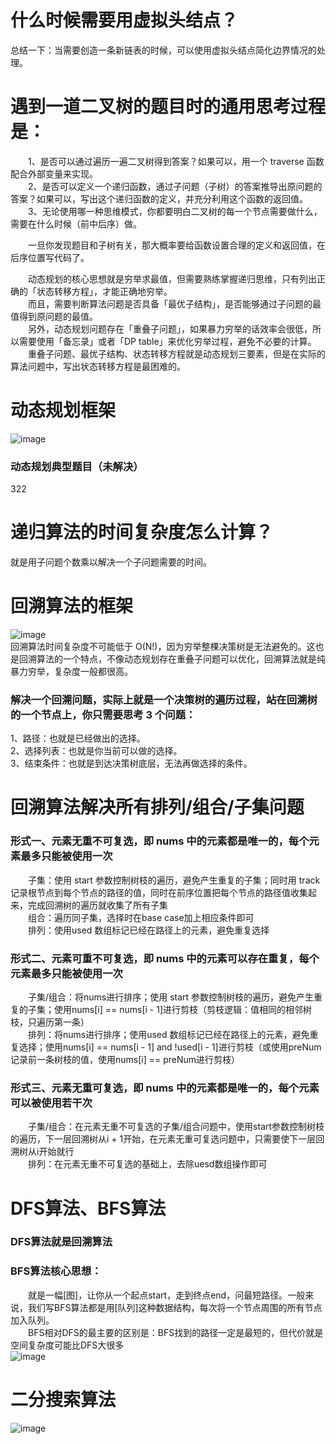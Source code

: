 # 什么时候需要用虚拟头结点？  
总结一下：当需要创造一条新链表的时候，可以使用虚拟头结点简化边界情况的处理。

# 遇到一道二叉树的题目时的通用思考过程是：  
&emsp;&emsp;1、是否可以通过遍历一遍二叉树得到答案？如果可以，用一个 traverse 函数配合外部变量来实现。  
&emsp;&emsp;2、是否可以定义一个递归函数，通过子问题（子树）的答案推导出原问题的答案？如果可以，写出这个递归函数的定义，并充分利用这个函数的返回值。  
&emsp;&emsp;3、无论使用哪一种思维模式，你都要明白二叉树的每一个节点需要做什么，需要在什么时候（前中后序）做。  

&emsp;&emsp;一旦你发现题目和子树有关，那大概率要给函数设置合理的定义和返回值，在后序位置写代码了。

&emsp;&emsp;动态规划的核心思想就是穷举求最值，但需要熟练掌握递归思维，只有列出正确的「状态转移方程」，才能正确地穷举。  
&emsp;&emsp;而且，需要判断算法问题是否具备「最优子结构」，是否能够通过子问题的最值得到原问题的最值。  
&emsp;&emsp;另外，动态规划问题存在「重叠子问题」，如果暴力穷举的话效率会很低，所以需要使用「备忘录」或者「DP table」来优化穷举过程，避免不必要的计算。   
&emsp;&emsp;重叠子问题、最优子结构、状态转移方程就是动态规划三要素，但是在实际的算法问题中，写出状态转移方程是最困难的。

# 动态规划框架
![image](https://user-images.githubusercontent.com/90192841/227175873-c080b027-14b7-41ee-b5de-fe3930518d02.png)
### 动态规划典型题目（未解决）
322
# 递归算法的时间复杂度怎么计算？
就是用子问题个数乘以解决一个子问题需要的时间。

# 回溯算法的框架
![image](https://user-images.githubusercontent.com/90192841/227175598-13a64c58-47a9-40a3-8c92-464fcab145cd.png)  
回溯算法时间复杂度不可能低于 O(N!)，因为穷举整棵决策树是无法避免的。这也是回溯算法的一个特点，不像动态规划存在重叠子问题可以优化，回溯算法就是纯暴力穷举，复杂度一般都很高。
### 解决一个回溯问题，实际上就是一个决策树的遍历过程，站在回溯树的一个节点上，你只需要思考 3 个问题：
1、路径：也就是已经做出的选择。  
2、选择列表：也就是你当前可以做的选择。  
3、结束条件：也就是到达决策树底层，无法再做选择的条件。
# 回溯算法解决所有排列/组合/子集问题
### 形式一、元素无重不可复选，即 nums 中的元素都是唯一的，每个元素最多只能被使用一次  
&emsp;&emsp;子集：使用 start 参数控制树枝的遍历，避免产生重复的子集；同时用 track 记录根节点到每个节点的路径的值，同时在前序位置把每个节点的路径值收集起来，完成回溯树的遍历就收集了所有子集  
&emsp;&emsp;组合：遍历同子集，选择时在base case加上相应条件即可  
&emsp;&emsp;排列：使用used 数组标记已经在路径上的元素，避免重复选择  
### 形式二、元素可重不可复选，即 nums 中的元素可以存在重复，每个元素最多只能被使用一次  
&emsp;&emsp;子集/组合：将nums进行排序；使用 start 参数控制树枝的遍历，避免产生重复的子集；使用nums[i] == nums[i - 1]进行剪枝（剪枝逻辑：值相同的相邻树枝，只遍历第一条）  
&emsp;&emsp;排列：将nums进行排序；使用used 数组标记已经在路径上的元素，避免重复选择；使用nums[i] == nums[i - 1] and !used[i - 1]进行剪枝（或使用preNum记录前一条树枝的值，使用nums[i] == preNum进行剪枝）  
### 形式三、元素无重可复选，即 nums 中的元素都是唯一的，每个元素可以被使用若干次  
&emsp;&emsp;子集/组合：在元素无重不可复选的子集/组合问题中，使用start参数控制树枝的遍历，下一层回溯树从i + 1开始，在元素无重可复选问题中，只需要使下一层回溯树从i开始就行  
&emsp;&emsp;排列：在元素无重不可复选的基础上，去除uesd数组操作即可  
# DFS算法、BFS算法
### DFS算法就是回溯算法  
### BFS算法核心思想：  
&emsp;&emsp;就是一幅[图]，让你从一个起点start，走到终点end，问最短路径。一般来说，我们写BFS算法都是用[队列]这种数据结构，每次将一个节点周围的所有节点加入队列。  
&emsp;&emsp;BFS相对DFS的最主要的区别是：BFS找到的路径一定是最短的，但代价就是空间复杂度可能比DFS大很多  
![image](https://user-images.githubusercontent.com/90192841/227970145-a61a0d99-0b55-4c73-8165-d818010b4bc1.png)  
# 二分搜索算法
![image](https://user-images.githubusercontent.com/90192841/229037250-dd31eb78-0302-430c-8b57-6db1b868c0f1.png)  
